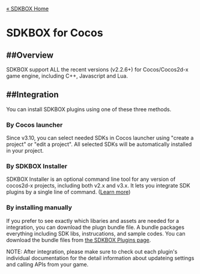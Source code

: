 [&#171; SDKBOX Home](http://sdkbox.com)

<h1>SDKBOX for Cocos</h1>

##Overview
---
SDKBOX support ALL the recent versions (v2.2.6+) for Cocos/Cocos2d-x game engine, including  C++, Javascript and Lua. 


##Integration
---
You can install SDKBOX plugins using one of these three methods.  


### By Cocos launcher
Since v3.10, you can select needed SDKs in Cocos launcher using "create a project" or "edit a project". All selected SDKs will be automatically installed in your project. 


### By SDKBOX Installer
SDKBOX Installer is an optional command line tool for any version of cocos2d-x projects, including both v2.x and v3.x. It lets you integrate SDK plugins by a single line of command. ([Learn more](http://docs.sdkbox.com/en/installer/))


### By installing manually
If you prefer to see exactly which libaries and assets are needed for a integration, you can download the plugn bundle file. A bundle packages everything including SDK libs, instrucations, and sample codes. You can download the bundle files from [the SDKBOX Plugins page](http://sdkbox.com). 


<div class="admonition note">
    NOTE: After integration, please make sure to check out each plugin's individual documentation for the detail information about updateing settings and calling APIs from your game.
</div>

